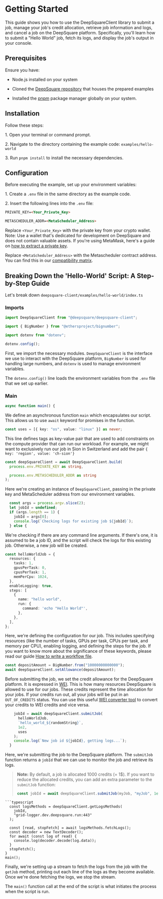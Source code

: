 # Getting Started

This guide shows you how to use the DeepSquareClient library to submit a job, manage your job's credit allocation, retrieve job information and logs, and cancel a job on the DeepSquare platform. Specifically, you'll learn how to submit a "Hello World" job, fetch its logs, and display the job's output in your console.

## Prerequisites

Ensure you have:

- Node.js installed on your system

- Cloned the [DeepSquare repository](https://github.com/deepsquare-io/deepsquare-client) that houses the prepared examples

- Installed the [pnpm](https://pnpm.io/) package manager globally on your system.

## Installation

Follow these steps:

1\. Open your terminal or command prompt.

2\. Navigate to the directory containing the example code: `examples/hello-world`

3\. Run `pnpm install` to install the necessary dependencies.

## Configuration

Before executing the example, set up your environment variables:

1\. Create a `.env` file in the same directory as the example code.

2\. Insert the following lines into the `.env` file:

```markdown
PRIVATE_KEY=<Your_Private_Key>

METASCHEDULER_ADDR=<MetaScheduler_Address>
```

Replace `<Your_Private_Key>` with the private key from your crypto wallet. Note: Use a wallet that's dedicated for development on DeepSquare and does not contain valuable assets. If you're using MetaMask, here's a guide on [how to extract a private key](https://support.metamask.io/hc/en-us/articles/360015289632-How-to-export-an-account-s-private-key#:~:text=On%20the%20account%20page%2C%20click,click%20%E2%80%9CConfirm%E2%80%9D%20to%20proceed.).

Replace `<MetaScheduler_Address>` with the Metascheduler contract address. You can find this in our [compatibility matrix](../..//README.md#compatibility-matrix).

## Breaking Down the 'Hello-World' Script: A Step-by-Step Guide

Let's break down `deepsquare-client/examples/hello-world/index.ts`

### Imports

```typescript
import DeepSquareClient from "@deepsquare/deepsquare-client";

import { BigNumber } from "@ethersproject/bignumber";

import dotenv from "dotenv";

dotenv.config();
```

First, we import the necessary modules. `DeepSquareClient` is the interface we use to interact with the DeepSquare platform, `BigNumber` is used for handling large numbers, and `dotenv` is used to manage environment variables.

The `dotenv.config()` line loads the environment variables from the `.env` file that we set up earlier.

### Main

```typescript
async function main() {
```

We define an asynchronous function `main` which encapsulates our script. This allows us to use `await` keyword for promises in the function.

```typescript
const uses = [{ key: "os", value: "linux" }] as never;
```

This line defines tags as key-value pair that are used to add constraints on the compute provider that can run our workload. For example, we might want to exclusively run our job in Sion in Switzerland and add the pair `{ key: 'region', value: 'ch-sion'}`

```typescript
const deepSquareClient = await DeepSquareClient.build(
  process.env.PRIVATE_KEY as string,

  process.env.METASCHEDULER_ADDR as string
);
```

Here we're creating an instance of `DeepSquareClient`, passing in the private key and MetaScheduler address from our environment variables.

```typescript
  const args = process.argv.slice(2);
  let jobId = undefined;
  if (args.length == 1) {
    jobId = args[0];
    console.log(`Checking logs for existing job ${jobId}`);
  } else {
```

We're checking if there are any command line arguments. If there's one, it is assumed to be a job ID, and the script will check the logs for this existing job. Otherwise, a new job will be created.

```typescript
const helloWorldJob = {
  resources: {
    tasks: 1,
    gpusPerTask: 0,
    cpusPerTask: 1,
    memPerCpu: 1024,
  },
  enableLogging: true,
  steps: [
    {
      name: "hello world",
      run: {
        command: 'echo "Hello World"',
      },
    },
  ],
};
```

Here, we're defining the configuration for our job. This includes specifying resources (like the number of tasks, GPUs per task, CPUs per task, and memory per CPU), enabling logging, and defining the steps for the job. If you want to know more about the significance of these keywords, please read our guide [How to write a workflow file](https://docs.deepsquare.run/workflow/getting-started/part-1-helloworld).

```typescript
const depositAmount = BigNumber.from("10000000000000");
await deepSquareClient.setAllowance(depositAmount);
```

Before submitting the job, we set the credit allowance for the DeepSquare platform. It is expressed in [WEI](https://www.investopedia.com/terms/w/wei.asp). This is how many resources DeepSquare is allowed to use for our jobs. These credits represent the time allocation for your jobs. If your credits run out, all your jobs will be put in an `OUT_OF_CREDITS` status.
You can use this useful [WEI converter tool](https://eth-converter.com/) to convert your credits to WEI credits and vice versa.

```typescript
    jobId = await deepSquareClient.submitJob(
      helloWorldJob,
      `hello_world_${randomString}`,
      1e2,
      uses
    );
    console.log(`New job id ${jobId}, getting logs...`);
  }
```

Here, we're submitting the job to the DeepSquare platform. The `submitJob` function returns a `jobId` that we can use to monitor the job and retrieve its logs.

> **Note:** By default, a job is allocated 1000 credits (= 1$). If you want to reduce the allocated credits, you can add an extra parameter to the `submitJob` function:
>
> ```typescript
> const jobId = await deepSquareClient.submitJob(myJob, "myJob", 1e2);
> ```

````
```typescript
  const logsMethods = deepSquareClient.getLogsMethods(
    jobId,
    "grid-logger.dev.deepsquare.run:443"
  );

  const [read, stopFetch] = await logsMethods.fetchLogs();
  const decoder = new TextDecoder();
  for await (const log of read) {
    console.log(decoder.decode(log.data));
  }
  stopFetch();
}
main();
````

Finally, we're setting up a stream to fetch the logs from the job with the `getJob` method, printing out each line of the logs as they become available. Once we're done fetching the logs, we stop the stream.

The `main()` function call at the end of the script is what initiates the process when the script is run.
